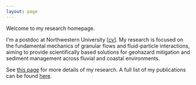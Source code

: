 ```yaml
---
layout: page
---
```


Welcome to my research homepage.

I'm a postdoc at Northwestern University [[cv](cv)]. My research is focused on the fundamental mechanics of granular flows and fluid-particle interactions, aiming to provide scientifically based solutions for geohazard mitigation and sediment management across fluvial and coastal environments.

See [this page](research) for more details of my research. A full list of my publications can be found [here](publications).